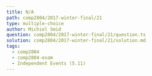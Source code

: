 ```yaml
---
title: N/A
path: comp2804/2017-winter-final/21
type: multiple-choice
author: Michiel Smid
question: comp2804/2017-winter-final/21/question.ts
solution: comp2804/2017-winter-final/21/solution.md
tags:
  - comp2804
  - comp2804-exam
  - Independent Events (5.11)
---
```

